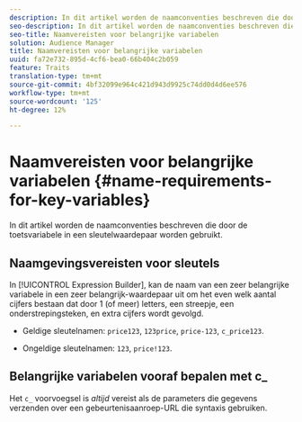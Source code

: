 ```yaml
---
description: In dit artikel worden de naamconventies beschreven die door de toetsvariabele in een sleutelwaardepaar worden gebruikt.
seo-description: In dit artikel worden de naamconventies beschreven die door de toetsvariabele in een sleutelwaardepaar worden gebruikt.
seo-title: Naamvereisten voor belangrijke variabelen
solution: Audience Manager
title: Naamvereisten voor belangrijke variabelen
uuid: fa72e732-895d-4cf6-bea0-66b404c2b059
feature: Traits
translation-type: tm+mt
source-git-commit: 4bf32099e964c421d943d9925c74dd0d4d6ee576
workflow-type: tm+mt
source-wordcount: '125'
ht-degree: 12%

---
```



# Naamvereisten voor belangrijke variabelen {#name-requirements-for-key-variables}

In dit artikel worden de naamconventies beschreven die door de toetsvariabele in een sleutelwaardepaar worden gebruikt.

## Naamgevingsvereisten voor sleutels

<!-- c_tb_key_name_requirements.xml -->

In [!UICONTROL Expression Builder], kan de naam van een zeer belangrijke variabele in een zeer belangrijk-waardepaar uit om het even welk aantal cijfers bestaan dat door 1 (of meer) letters, een streepje, een onderstrepingsteken, en extra cijfers wordt gevolgd.

* Geldige sleutelnamen: `price123`, `123price`, `price-123`, `c_price123`.

* Ongeldige sleutelnamen: `123`, `price!123`.

## Belangrijke variabelen vooraf bepalen met c_

Het `c_` voorvoegsel is *altijd* vereist als de parameters die gegevens verzenden over een gebeurtenisaanroep-URL die syntaxis gebruiken.